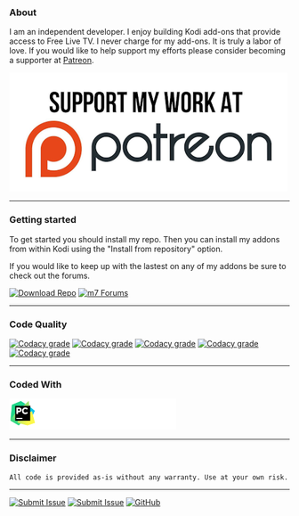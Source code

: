 ### About

I am an independent developer. I enjoy building Kodi add-ons that provide access to Free Live TV. I never charge for my add-ons. It is truly a labor of love. If you would like to help support my efforts please consider becoming a supporter at [Patreon](https://www.patreon.com/bozodev?fan_landing=true).

[![Patreon](./assets/images/support-me-on-patreon.png)](https://www.patreon.com/bozodev?fan_landing=true)


---


### Getting started

To get started you should install my repo. Then you can install my addons from within Kodi using the "Install from repository" option. 

If you would like to keep up with the lastest on any of my addons be sure to check out the forums.

[![Download Repo](https://img.shields.io/badge/Download-Repo-blue.svg?style=for-the-badge)](https://github.com/mhancoc7/kodi-addons/raw/master/_repo/repository.mhancoc7.public/repository.mhancoc7.public-0.1.4.zip) [![m7 Forums](https://img.shields.io/badge/m7-Forums-yellowgreen.svg?style=for-the-badge)](https://www.tvaddons.co/community/tags/m7kodi/)


---


### Code Quality
[![Codacy grade](https://img.shields.io/codacy/grade/6341344d5f7c4e6fb25378008a8598ae.svg?label=Animal%20TV&style=for-the-badge)](https://app.codacy.com/app/mhancoc7/plugin.video.animaltv?utm_source=github.com&utm_medium=referral&utm_content=mhancoc7/plugin.video.animaltv&utm_campaign=Badge_Grade_Settings) [![Codacy grade](https://img.shields.io/codacy/grade/5e750d5a2753464f83f978cf93087da0.svg?label=Free%20Live%20TV&style=for-the-badge)](https://app.codacy.com/app/mhancoc7/plugin.video.freelivetv.tva?utm_source=github.com&utm_medium=referral&utm_content=mhancoc7/plugin.video.freelivetv.tva&utm_campaign=Badge_Grade_Dashboard) [![Codacy grade](https://img.shields.io/codacy/grade/342d571d1aaa4fa591789a085654c747.svg?label=m7lib&style=for-the-badge)](https://app.codacy.com/app/mhancoc7/script.module.m7lib?utm_source=github.com&utm_medium=referral&utm_content=mhancoc7/script.module.m7lib&utm_campaign=Badge_Grade_Dashboard) [![Codacy grade](https://img.shields.io/codacy/grade/97229c408505443cb1638aa3d34841c4.svg?label=Tubi&style=for-the-badge)](https://app.codacy.com/app/mhancoc7/plugin.video.tubi.m7?utm_source=github.com&utm_medium=referral&utm_content=mhancoc7/plugin.video.tubi.m7&utm_campaign=Badge_Grade_Dashboard) [![Codacy grade](https://img.shields.io/codacy/grade/75a016bc27904942803f22f8bc3dddd6.svg?label=m7%20Repo&style=for-the-badge)](https://app.codacy.com/app/mhancoc7/repository.mhancoc7.public?utm_source=github.com&utm_medium=referral&utm_content=mhancoc7/repository.mhancoc7.public&utm_campaign=Badge_Grade_Dashboard)


---


### Coded With
[![PyCharm](./assets/images/pycharm-300.png)](https://www.jetbrains.com/?from=KodiAddons)

---



### Disclaimer

```
All code is provided as-is without any warranty. Use at your own risk.
```

---


[![Submit Issue](https://img.shields.io/badge/Submit-Issue-red.svg?style=for-the-badge)](https://github.com/mhancoc7/kodi-addons/issues/new/choose)  [![Submit Issue](https://img.shields.io/badge/DMCA-Policy-lightgrey.svg?style=for-the-badge)](https://github.com/mhancoc7/kodi-addons/issues/new?assignees=&labels=&template=dmca.md&title=)  [![GitHub](https://img.shields.io/github/license/mhancoc7/kodi-addons.svg?color=green&style=for-the-badge)](https://github.com/mhancoc7/kodi-addons/blob/master/LICENSE.md)  
